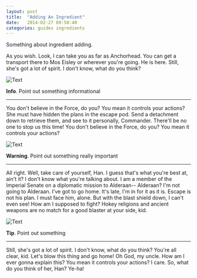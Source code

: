 ```yaml
---
layout: post
title:  "Adding An Ingredient"
date:   2014-02-27 09:58:40
categories: guides ingredients
---
```



Something about ingredient adding.

As you wish. Look, I can take you as far as Anchorhead. You can get a transport there to Mos Eisley or wherever you're going. He is here. Still, she's got a lot of spirit. I don't know, what do you think?

![Text](http://placehold.it/850x400)

<div class="alert alert-info"><strong>Info</strong>. Point out something informational</div>

---------------

You don't believe in the Force, do you? You mean it controls your actions? She must have hidden the plans in the escape pod. Send a detachment down to retrieve them, and see to it personally, Commander. There'll be no one to stop us this time! You don't believe in the Force, do you? You mean it controls your actions?

![Text](http://placehold.it/850x400)

<div class="alert alert-danger"><strong>Warning</strong>. Point out something really important</div>

---------------

All right. Well, take care of yourself, Han. I guess that's what you're best at, ain't it? I don't know what you're talking about. I am a member of the Imperial Senate on a diplomatic mission to Alderaan-- Alderaan? I'm not going to Alderaan. I've got to go home. It's late, I'm in for it as it is. Escape is not his plan. I must face him, alone. But with the blast shield down, I can't even see! How am I supposed to fight? Hokey religions and ancient weapons are no match for a good blaster at your side, kid.

![Text](http://placehold.it/850x400)

<div class="alert alert-warning"><strong>Tip</strong>. Point out something</div>

---------------

Still, she's got a lot of spirit. I don't know, what do you think? You're all clear, kid. Let's blow this thing and go home! Oh God, my uncle. How am I ever gonna explain this? You mean it controls your actions? I care. So, what do you think of her, Han? Ye-ha!